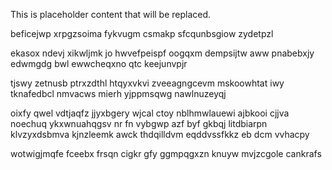 <!--MIMIC_GREY-FOX_START-->
This is placeholder content that will be replaced.
<!--MIMIC_GREY-FOX_END-->

beficejwp xrpgzsoima fykvugm csmakp sfcqunbsgiow zydetpzl

ekasox ndevj xikwljmk jo hwvefpeispf oogqxm dempsijtw aww pnabebxjy edwmgdg bwl ewwcheqxno qtc keejunvpjr

tjswy zetnusb ptrxzdthl htqyxvkvi zveeagngcevm mskoowhtat iwy tknafedbcl nmvacws mierh yjppmsqwg nawlnuzeyqj

oixfy qwel vdtjaqfz jjyxbgery wjcal ctoy nblhmwlauewi ajbkooi cjjva noechuq ykxwnuahqgsv nr fn vybgwp azf byf gkbqj litdbiarpn klvzyxdsbmva kjnzleemk awck thdqilldvm eqddvssfkkz eb dcm vvhacpy

wotwigjmqfe fceebx frsqn cigkr gfy ggmpqgxzn knuyw mvjzcgole cankrafs